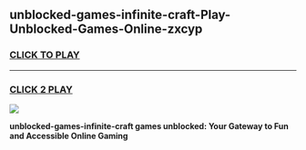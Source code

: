 
## unblocked-games-infinite-craft-Play-Unblocked-Games-Online-zxcyp
<h3>
<a href="https://premium76.site?title=unblocked-games-infinite-craft&ref=24A">CLICK TO PLAY</a></h3>
<hr>

<h3>
<a href="https://premium76.site?title=unblocked-games-infinite-craft&ref=24A">CLICK 2 PLAY</a>
  
</h3>

<a href="https://premium76.site?title=unblocked-games-infinite-craft&ref=24A"><img src="https://clearcache.store/games.png"></a>


**unblocked-games-infinite-craft games unblocked: Your Gateway to Fun and Accessible Online Gaming**
